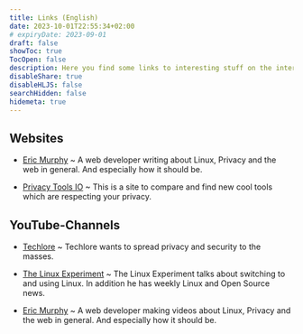 ```yaml
---
title: Links (English)
date: 2023-10-01T22:55:34+02:00
# expiryDate: 2023-09-01
draft: false
showToc: true
TocOpen: false
description: Here you find some links to interesting stuff on the internet
disableShare: true
disableHLJS: false
searchHidden: false
hidemeta: true
---
```


## Websites

- [Eric Murphy](https://ericmurphy.xyz/) ~ A web developer writing about Linux, Privacy and the web in general. And especially how it should be.

- [Privacy Tools IO](https://www.privacytools.io/) ~ This is a site to compare and find new cool tools which are respecting your privacy.

## YouTube-Channels

- [Techlore](https://www.youtube.com/@techlore) ~ Techlore wants to spread privacy and security to the masses.

- [The Linux Experiment](https://www.youtube.com/@TheLinuxEXP) ~ The Linux Experiment talks about switching to and using Linux. In addition he has weekly Linux and Open Source news.

- [Eric Murphy](https://www.youtube.com/@EricMurphyxyz) ~ A web developer making videos about Linux, Privacy and the web in general. And especially how it should be.
